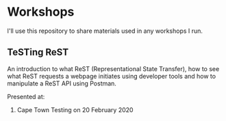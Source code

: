 # Workshops

I'll use this repository to share materials used in any workshops I run.

## TeSTing ReST

An introduction to what ReST (Representational State Transfer), how to see what ReST requests a webpage initiates using developer tools and how to manipulate a ReST API using Postman.

Presented at:

1. Cape Town Testing on 20 February 2020
